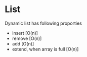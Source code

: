 # List 

Dynamic list has following proporties
 - insert [O(n)]
 - remove [O(n)]
 - add [O(n)]
 - extend, when array is full [O(n)]

